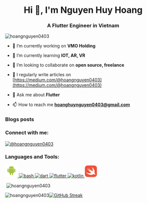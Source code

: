 <h1 align="center">Hi 👋, I'm Nguyen Huy Hoang</h1>
<h3 align="center">A Flutter Engineer in Vietnam</h3>

<p align="left"> <img src="https://komarev.com/ghpvc/?username=hoangnguyen0403&label=Profile%20views&color=0e75b6&style=flat" alt="hoangnguyen0403" /> </p>

- 🔭 I’m currently working on **VMO Holding**

- 🌱 I’m currently learning **IOT, AR, VR**

- 👯 I’m looking to collaborate on **open source, freelance**

- 📝 I regularly write articles on [https://medium.com/@hoangnguyen0403](https://medium.com/@hoangnguyen0403)

- 💬 Ask me about **Flutter**

- 📫 How to reach me **hoanghuynguyen0403@gmail.com**

### Blogs posts
<!-- BLOG-POST-LIST:START -->
<!-- BLOG-POST-LIST:END -->

<h3 align="left">Connect with me:</h3>
<p align="left">
<a href="https://medium.com/@hoangnguyen0403" target="blank"><img align="center" src="https://raw.githubusercontent.com/rahuldkjain/github-profile-readme-generator/master/src/images/icons/Social/medium.svg" alt="@hoangnguyen0403" height="30" width="40" /></a>
</p>

<h3 align="left">Languages and Tools:</h3>
<p align="left"> <a href="https://developer.android.com" target="_blank" rel="noreferrer"> <img src="https://raw.githubusercontent.com/devicons/devicon/master/icons/android/android-original-wordmark.svg" alt="android" width="40" height="40"/> </a> <a href="https://www.gnu.org/software/bash/" target="_blank" rel="noreferrer"> <img src="https://www.vectorlogo.zone/logos/gnu_bash/gnu_bash-icon.svg" alt="bash" width="40" height="40"/> </a> <a href="https://dart.dev" target="_blank" rel="noreferrer"> <img src="https://www.vectorlogo.zone/logos/dartlang/dartlang-icon.svg" alt="dart" width="40" height="40"/> </a> <a href="https://flutter.dev" target="_blank" rel="noreferrer"> <img src="https://www.vectorlogo.zone/logos/flutterio/flutterio-icon.svg" alt="flutter" width="40" height="40"/> </a> <a href="https://kotlinlang.org" target="_blank" rel="noreferrer"> <img src="https://www.vectorlogo.zone/logos/kotlinlang/kotlinlang-icon.svg" alt="kotlin" width="40" height="40"/> </a> <a href="https://developer.apple.com/swift/" target="_blank" rel="noreferrer"> <img src="https://raw.githubusercontent.com/devicons/devicon/master/icons/swift/swift-original.svg" alt="swift" width="40" height="40"/> </a> </p> 

<p>&nbsp;<img align="center" src="https://github-readme-stats.vercel.app/api?username=hoangnguyen0403&show_icons=true&locale=en" alt="hoangnguyen0403" /></p>

<p><img align="left" src="https://github-readme-stats.vercel.app/api/top-langs?username=hoangnguyen0403&show_icons=true&locale=en&layout=compact" alt="hoangnguyen0403" /></p>

[![GitHub Streak](https://github-readme-streak-stats.herokuapp.com/?user=HoangNguyen0403)](https://git.io/streak-stats)

